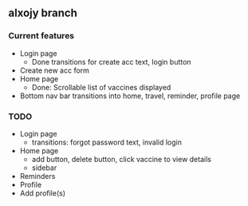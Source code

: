 ## alxojy branch

### Current features
- Login page
  - Done transitions for create acc text, login button
- Create new acc form 
- Home page 
  - Done: Scrollable list of vaccines displayed
- Bottom nav bar transitions into home, travel, reminder, profile page

### TODO
- Login page
  - transitions: forgot password text, invalid login
- Home page
  -  add button, delete button, click vaccine to view details
  - sidebar
- Reminders
- Profile
- Add profile(s)
